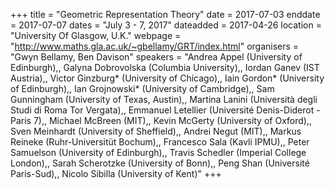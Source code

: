 +++
title = "Geometric Representation Theory"
date = 2017-07-03
enddate = 2017-07-07
dates = "July 3 - 7, 2017"
dateadded = 2017-04-26
location = "University Of Glasgow, U.K."
webpage = "http://www.maths.gla.ac.uk/~gbellamy/GRT/index.html"
organisers = "Gwyn Bellamy, Ben Davison"
speakers = "Andrea Appel (University of Edinburgh),, Galyna Dobrovolska (Columbia University),, Iordan Ganev (IST Austria),, Victor Ginzburg* (University of Chicago),, Iain Gordon* (University of Edinburgh),, Ian Grojnowski* (University of Cambridge),, Sam Gunningham (University of Texas, Austin),, Martina Lanini (Università degli Studi di Roma Tor Vergata),, Emmanuel Letellier (Université Denis-Diderot - Paris 7),, Michael McBreen (MIT),, Kevin McGerty (University of Oxford),, Sven Meinhardt (University of Sheffield),, Andrei Negut (MIT),, Markus Reineke (Ruhr-Universitüt Bochum),, Francesco Sala (Kavli IPMU),, Peter Samuelson (University of Edinburgh),, Travis Schedler (Imperial College London),, Sarah Scherotzke (University of Bonn),, Peng Shan (Université Paris-Sud),, Nicolo Sibilla (University of Kent)"
+++
